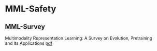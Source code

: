 # MML-Safety

## MML-Survey
Multimodality Representation Learning: A Survey on Evolution, Pretraining and Its Applications [pdf](https://arxiv.org/pdf/2302.00389.pdf)
